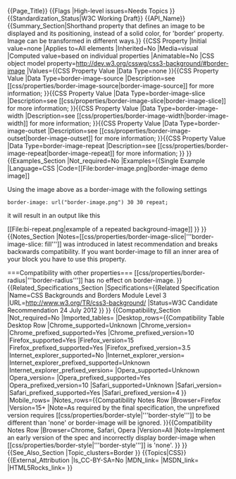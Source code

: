 {{Page_Title}}
{{Flags
|High-level issues=Needs Topics
}}
{{Standardization_Status|W3C Working Draft}}
{{API_Name}}
{{Summary_Section|Shorthand property that defines an image to be displayed and its positioning, instead of a solid color, for 'border' property. Image can be transformed in different ways.}}
{{CSS Property
|Initial value=none
|Applies to=All elements
|Inherited=No
|Media=visual
|Computed value=based on individual properties
|Animatable=No
|CSS object model property=http://dev.w3.org/csswg/css3-background/#border-image
|Values={{CSS Property Value
|Data Type=none
}}{{CSS Property Value
|Data Type=border-image-source
|Description=see [[css/properties/border-image-source|border-image-source]] for more information;
}}{{CSS Property Value
|Data Type=border-image-slice
|Description=see [[css/properties/border-image-slice|border-image-slice]] for more information;
}}{{CSS Property Value
|Data Type=border-image-width
|Description=see [[css/properties/border-image-width|border-image-width]] for more information;
}}{{CSS Property Value
|Data Type=border-image-outset
|Description=see [[css/properties/border-image-outset|border-image-outset]] for more information;
}}{{CSS Property Value
|Data Type=border-image-repeat
|Description=see [[css/properties/border-image-repeat|border-image-repeat]] for more information;
}}
}}
{{Examples_Section
|Not_required=No
|Examples={{Single Example
|Language=CSS
|Code=[[File:border-image.png|border-image demo image]]

Using the image above as a border-image with the following settings

<code>border-image: url("border-image.png") 30 30 repeat;</code>

it will result in an output like this

[[File:bi-repeat.png|example of a repeated background-image]]
}}
}}
{{Notes_Section
|Notes=[[css/properties/border-image-slice|'''border-image-slice: fill''']] was introduced in latest recommendation and breaks backwards compatibility. If you want border-image to fill an inner area of your block you have to use this property.

===Compatibility with other properties===
[[css/properties/border-radius|'''border-radius''']] has no effect on border-image.
}}
{{Related_Specifications_Section
|Specifications={{Related Specification
|Name=CSS Backgrounds and Borders Module Level 3
|URL=http://www.w3.org/TR/css3-background/
|Status=W3C Candidate Recommendation 24 July 2012
}}
}}
{{Compatibility_Section
|Not_required=No
|Imported_tables=
|Desktop_rows={{Compatibility Table Desktop Row
|Chrome_supported=Unknown
|Chrome_version=
|Chrome_prefixed_supported=Yes
|Chrome_prefixed_version=10
|Firefox_supported=Yes
|Firefox_version=15
|Firefox_prefixed_supported=Yes
|Firefox_prefixed_version=3.5
|Internet_explorer_supported=No
|Internet_explorer_version=
|Internet_explorer_prefixed_supported=Unknown
|Internet_explorer_prefixed_version=
|Opera_supported=Unknown
|Opera_version=
|Opera_prefixed_supported=Yes
|Opera_prefixed_version=10
|Safari_supported=Unknown
|Safari_version=
|Safari_prefixed_supported=Yes
|Safari_prefixed_version=4
}}
|Mobile_rows=
|Notes_rows={{Compatibility Notes Row
|Browser=Firefox
|Version=15+
|Note=As required by the final specification, the unprefixed version requires [[css/properties/border-style|'''border-style''']] to be different than 'none' or border-image will be ignored.
}}{{Compatibility Notes Row
|Browser=Chrome, Safari, Opera
|Version=All
|Note=Implement an early version of the spec and incorrectly display border-image when [[css/properties/border-style|'''border-style''']] is 'none'.
}}
}}
{{See_Also_Section
|Topic_clusters=Border
}}
{{Topics|CSS}}
{{External_Attribution
|Is_CC-BY-SA=No
|MDN_link=
|MSDN_link=
|HTML5Rocks_link=
}}